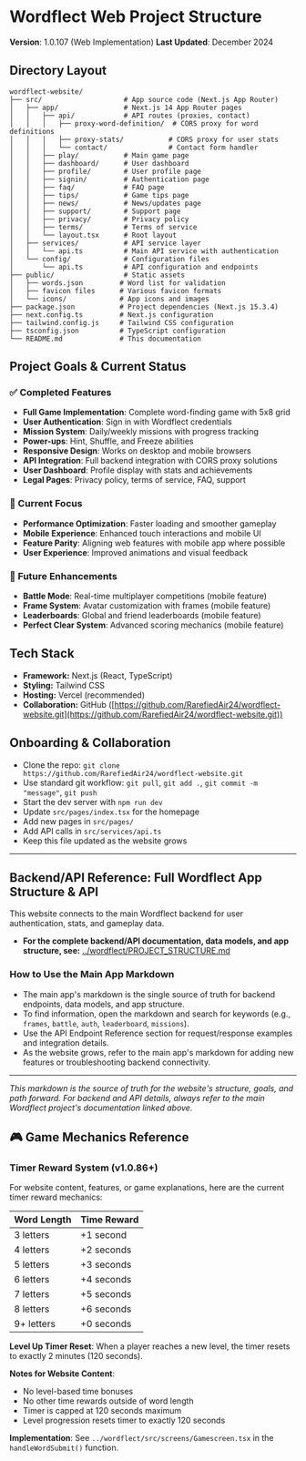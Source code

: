 # Wordflect Web Project Structure

**Version**: 1.0.107 (Web Implementation)
**Last Updated**: December 2024

## Directory Layout
```
wordflect-website/
├── src/                    # App source code (Next.js App Router)
│   ├── app/                # Next.js 14 App Router pages
│   │   ├── api/            # API routes (proxies, contact)
│   │   │   ├── proxy-word-definition/  # CORS proxy for word definitions
│   │   │   ├── proxy-stats/           # CORS proxy for user stats
│   │   │   └── contact/               # Contact form handler
│   │   ├── play/           # Main game page
│   │   ├── dashboard/      # User dashboard
│   │   ├── profile/        # User profile page
│   │   ├── signin/         # Authentication page
│   │   ├── faq/            # FAQ page
│   │   ├── tips/           # Game tips page
│   │   ├── news/           # News/updates page
│   │   ├── support/        # Support page
│   │   ├── privacy/        # Privacy policy
│   │   ├── terms/          # Terms of service
│   │   └── layout.tsx      # Root layout
│   ├── services/           # API service layer
│   │   └── api.ts          # Main API service with authentication
│   └── config/             # Configuration files
│       └── api.ts          # API configuration and endpoints
├── public/                 # Static assets
│   ├── words.json         # Word list for validation
│   ├── favicon files      # Various favicon formats
│   └── icons/             # App icons and images
├── package.json           # Project dependencies (Next.js 15.3.4)
├── next.config.ts         # Next.js configuration
├── tailwind.config.js     # Tailwind CSS configuration
├── tsconfig.json          # TypeScript configuration
└── README.md              # This documentation
```

## Project Goals & Current Status

### ✅ Completed Features
- **Full Game Implementation**: Complete word-finding game with 5x8 grid
- **User Authentication**: Sign in with Wordflect credentials
- **Mission System**: Daily/weekly missions with progress tracking
- **Power-ups**: Hint, Shuffle, and Freeze abilities
- **Responsive Design**: Works on desktop and mobile browsers
- **API Integration**: Full backend integration with CORS proxy solutions
- **User Dashboard**: Profile display with stats and achievements
- **Legal Pages**: Privacy policy, terms of service, FAQ, support

### 🎯 Current Focus
- **Performance Optimization**: Faster loading and smoother gameplay
- **Mobile Experience**: Enhanced touch interactions and mobile UI
- **Feature Parity**: Aligning web features with mobile app where possible
- **User Experience**: Improved animations and visual feedback

### 🚀 Future Enhancements
- **Battle Mode**: Real-time multiplayer competitions (mobile feature)
- **Frame System**: Avatar customization with frames (mobile feature)
- **Leaderboards**: Global and friend leaderboards (mobile feature)
- **Perfect Clear System**: Advanced scoring mechanics (mobile feature)

## Tech Stack
- **Framework:** Next.js (React, TypeScript)
- **Styling:** Tailwind CSS
- **Hosting:** Vercel (recommended)
- **Collaboration:** GitHub ([https://github.com/RarefiedAir24/wordflect-website.git](https://github.com/RarefiedAir24/wordflect-website.git))

## Onboarding & Collaboration
- Clone the repo: `git clone https://github.com/RarefiedAir24/wordflect-website.git`
- Use standard git workflow: `git pull`, `git add .`, `git commit -m "message"`, `git push`
- Start the dev server with `npm run dev`
- Update `src/pages/index.tsx` for the homepage
- Add new pages in `src/pages/`
- Add API calls in `src/services/api.ts`
- Keep this file updated as the website grows

---

## Backend/API Reference: Full Wordflect App Structure & API

This website connects to the main Wordflect backend for user authentication, stats, and gameplay data.

- **For the complete backend/API documentation, data models, and app structure, see:**
  [../wordflect/PROJECT_STRUCTURE.md](../wordflect/PROJECT_STRUCTURE.md)

### How to Use the Main App Markdown
- The main app's markdown is the single source of truth for backend endpoints, data models, and app structure.
- To find information, open the markdown and search for keywords (e.g., `frames`, `battle`, `auth`, `leaderboard`, `missions`).
- Use the API Endpoint Reference section for request/response examples and integration details.
- As the website grows, refer to the main app's markdown for adding new features or troubleshooting backend connectivity.

---

*This markdown is the source of truth for the website's structure, goals, and path forward. For backend and API details, always refer to the main Wordflect project's documentation linked above.*


## 🎮 Game Mechanics Reference

### Timer Reward System (v1.0.86+)

For website content, features, or game explanations, here are the current timer reward mechanics:

| Word Length | Time Reward |
|-------------|-------------|
| 3 letters   | +1 second   |
| 4 letters   | +2 seconds  |
| 5 letters   | +3 seconds  |
| 6 letters   | +4 seconds  |
| 7 letters   | +5 seconds  |
| 8 letters   | +6 seconds  |
| 9+ letters  | +0 seconds  |

**Level Up Timer Reset**: When a player reaches a new level, the timer resets to exactly 2 minutes (120 seconds).

**Notes for Website Content**:
- No level-based time bonuses
- No other time rewards outside of word length
- Timer is capped at 120 seconds maximum
- Level progression resets timer to exactly 120 seconds

**Implementation**: See `../wordflect/src/screens/Gamescreen.tsx` in the `handleWordSubmit()` function.
